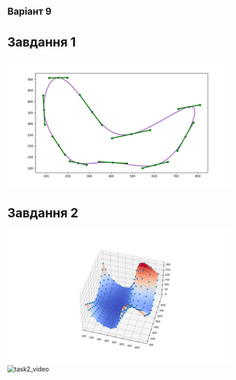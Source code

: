## Варіант 9
# Завдання 1
![task1](./demo/task1.jpeg)


# Завдання 2
![task2_photo](./demo/task2.jpeg)  
![task2_video](./demo/task2.gif)  
